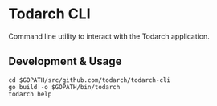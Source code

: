 # Todarch CLI

Command line utility to interact with the Todarch application.

## Development & Usage

```shell
cd $GOPATH/src/github.com/todarch/todarch-cli
go build -o $GOPATH/bin/todarch
todarch help
```


